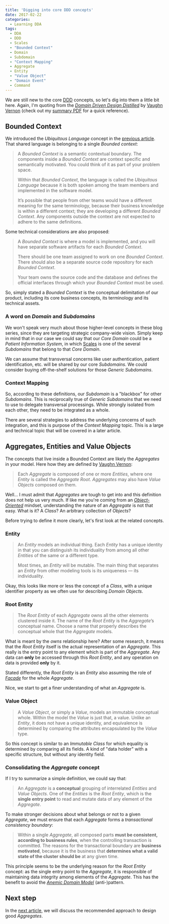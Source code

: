 ```yaml
---
title: 'Digging into core DDD concepts'
date: 2017-02-22
categories:
  - Learning DDA
tags:
  - DDA
  - DDD
  - Scales
  - "Bounded Context"
  - Domain
  - Subdomain
  - "Context Mapping"
  - Aggregate
  - Entity
  - "Value Object"
  - "Domain Event"
  - Command
---
```


We are still new to the core [DDD][Domain-Driven Design] concepts, so let's dig into them a little bit here. Again, I'm quoting from the *[Domain Driven Design Distilled][dddd-book]* by [Vaughn Vernon][] (check out my [summary PDF][dddd-summary-pdf] for a quick reference).

[Domain-Driven Design]: https://en.wikipedia.org/wiki/Domain-driven_design
[Vaughn Vernon]: http://vaughnvernon.co
[dddd-book]: http://amzn.com/0134434420
[dddd-summary-pdf]: /assets/DDD-Distilled-Summary.pdf

<!-- more -->



## Bounded Context

We introduced the *Ubiquitous Language* concept in the [previous article](/2017/02/21/Event-Storming-Anitas-scenarios/#Our-Ubiquitous-Language). That shared language is belonging to a single *Bounded context*:

> A *Bounded Context* is a semantic contextual boundary. The components inside a *Bounded Context* are context specific and semantically motivated. You could think of it as part of your problem space.
> 
> Within that *Bounded Context*, the language is called the *Ubiquitous Language* because it is both spoken among the team members and implemented in the software model.
>
> It’s possible that people from other teams would have a different meaning for the same terminology, because their business knowledge is within a different context; they are developing a different *Bounded Context*. Any components outside the context are not expected to adhere to the same definitions.

Some technical considerations are also proposed:

> A *Bounded Context* is where a model is implemented, and you will have separate software artifacts for each *Bounded Context*. 
>
> There should be one team assigned to work on one *Bounded Context*. There should also be a separate source code repository for each *Bounded Context*.
>
> Your team owns the source code and the database and defines the official interfaces through which your *Bounded Context* must be used.

So, simply stated a *Bounded Context* is the conceptual delimitation of our product, including its core business concepts, its terminology and its technical assets.

### A word on *Domain* and *Subdomains*

We won't speak very much about those higher-level concepts in these blog series, since they are targeting strategic company-wide vision. Simply keep in mind that in our case we could say that our *Core Domain* could be a *Patient Information System*, in which [Scales][] is one of the several *Subdomains* that belong to that *Core Domain*.

We can assume that transversal concerns like user authentication, patient identification, etc. will be shared by our core *Subdomains*. We could consider buying off-the-shelf solutions for those *Generic Subdomains*.

[Scales]: /products/scales

### Context Mapping

So, according to these definitions, our *Subdomain* is a "blackbox" for other *Subdomains*. This is reciprocally true of *Generic Subdomains* that we need to use to delegate transversal processings. While strongly isolated from each other, they need to be integrated as a whole.

There are several strategies to address the underlying concerns of such integration, and this is purpose of the *Context Mapping* topic. This is a large and technical topic that will be covered in a later article.



## Aggregates, Entities and Value Objects

The concepts that live inside a Bounded Context are likely the *Aggregates* in your model. Here how they are defined by [Vaughn Vernon][]:

> Each *Aggregate* is composed of one or more *Entities*, where one *Entity* is called the *Aggregate Root*. *Aggregates* may also have *Value Objects* composed on them.

Well... I must admit that *Aggregates* are tough to get into and this definition does not help us very much. If like me you're coming from an *[Object-Oriented](https://en.wikipedia.org/wiki/Object#Computing)* mindset, understanding the nature of an *Aggregate* is not that easy. What is it? A *Class*? An arbitrary collection of *Objects*?

Before trying to define it more clearly, let's first look at the related concepts.

### Entity

> An *Entity* models an individual thing. Each *Entity* has a unique identity in that you can distinguish its individuality from among all other *Entities* of the same or a different type.
>
> Most times, an *Entity* will be mutable. The main thing that separates an *Entity* from other modeling tools is its uniqueness — its individuality.

Okay, this looks like more or less the concept of a *Class*, with a unique identifier property as we often use for describing *Domain Objects*.

### Root Entity

> The *Root Entity* of each *Aggregate* owns all the other elements clustered inside it. The name of the *Root Entity* is the *Aggregate*’s conceptual name. Choose a name that properly describes the conceptual whole that the *Aggregate* models.

What is meant by the *owns* relationship here? After some research, it means that the *Root Entity* itself is the actual representation of an *Aggregate*. This really is the entry point to any element which is part of the *Aggregate*. Any data can **only** be accessed through this *Root Entity*, and any operation on data is provided **only** by it.

Stated differently, the *Root Entity* is an *Entity* also assuming the role of *[Facade](https://en.wikipedia.org/wiki/Facade_pattern)* for the whole *Aggregate*.

Nice, we start to get a finer understanding of what an *Aggregate* is.



### Value Object

> A *Value Object*, or simply a *Value*, models an immutable conceptual whole. Within the model the *Value* is just that, a value. Unlike an *Entity*, it does not have a unique identity, and equivalence is determined by comparing the attributes encapsulated by the *Value* type. 

So this concept is similar to an *Immutable Class* for which equality is determined by comparing all its fields. A kind of "data holder" with a specific structure, but without any identity field.

### Consolidating the *Aggregate* concept

If I try to summarize a simple definition, we could say that:
> An *Aggregate* is a **conceptual** grouping of interrelated *Entities* and *Value Objects*. One of the *Entities* is the *Root Entity*, which is the **single entry point** to read and mutate data of any element of the *Aggregate*.

To make stronger decisions about what belongs or not to a given *Aggregate*, we must ensure that each *Aggregate* forms a *transactional consistency boundary*:
> Within a single *Aggregate*, all composed parts **must be consistent, according to business rules**, when the controlling transaction is committed. The reasons for the transactional boundary are **business motivated**, because it is the business that **determines what a valid state of the cluster should be** at any given time.

This principle seems to be the underlying reason for the *Root Entity* concept: as the single entry point to the *Aggregate*, it is responsible of maintaining data integrity among elements of the *Aggregate*. This has the benefit to avoid the *[Anemic Domain Model](http://www.martinfowler.com/bliki/AnemicDomainModel.html)* (anti-)pattern.

## Next step

In the [next article](/2017/02/26/Designing-Aggregates/), we will discuss the recommended approach to design good *Aggregates*.